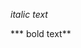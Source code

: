_italic text_
<!---
  Una portada http://cooltext.com, recuerde que debe inscribirse si "llamará por referencia una imagen de Cooltext.com" de lo contrario la borran en 24 hrs y 
  se ve la imagen en blanco con una cruz roja.
--->
***  bold text**
```

